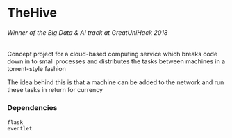 # TheHive
###### Winner of the Big Data & AI track at GreatUniHack 2018

Concept project for a cloud-based computing service which breaks code down in to small processes and distributes the tasks between machines in a torrent-style fashion

The idea behind this is that a machine can be added to the network and run these tasks in return for currency

### Dependencies  
```
flask
eventlet
```
